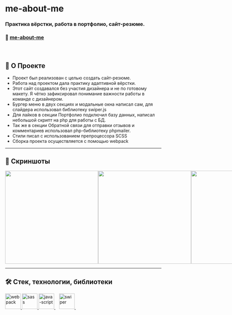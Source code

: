 # me-about-me
### Практика вёрстки, работа в портфолио, сайт-резюме. 
### 🔗 [me-about-me](https://little-wing.ru)<br><br><br>

##  📖 О Проекте<br>
- Проект был реализован с целью создать сайт-резюме.<br>
- Работа над проектом дала практику адаптивной вёрстки.<br> 
- Этот сайт создавался без участия дизайнера и не по готовому макету. Я чётко зафиксировал понимание важности работы в команде с дизайнером.<br>
- Бургер меню в двух секциях и модальные окна написал сам, для слайдера использовал библиотеку swiper.js<br>
- Для лайков в секции Портфолио подключил базу данных, написал небольшой скрипт на php для работы с БД.<br>
- Так же в секции Обратной связи для отправки отзывов и комментариев использовал php-библиотеку phpmailer.<br>
- Стили писал с использованием препроцессора SCSS<br>
- Сборка проекта осуществляется с помощью webpack<br>

---
## 📸 Скриншоты<br>
<div style="display: flex;">
  <img style="height: 300px" src="https://user-images.githubusercontent.com/77357671/233193120-7c9d2583-a101-4c9f-ab0e-7fca9fba819c.jpg"/>
  <img style="height: 300px" src="https://user-images.githubusercontent.com/77357671/233193256-21dacef5-fc23-40d4-820c-9581ebd23027.jpg"/>
  <img style="height: 300px" src="https://user-images.githubusercontent.com/77357671/233193353-6336e769-340f-4bed-8a17-932e9d8f28d8.jpg"/>
  <img style="height: 300px" src="https://user-images.githubusercontent.com/77357671/233193503-dc8d5ce2-4164-424e-9438-33c96834b1d4.jpg"/>
  <img style="height: 300px" src="https://user-images.githubusercontent.com/77357671/233193612-fcaa6676-964e-45b4-8824-6dd47d9d2e5a.jpg"/>
  <img style="height: 300px" src="https://user-images.githubusercontent.com/77357671/233193728-e1878a0b-5e15-4830-a523-88f77b3060b7.jpg"/>
  <img style="height: 300px" src="https://user-images.githubusercontent.com/77357671/233193891-81d829c5-ebf3-4629-bf27-37beb2e7c1a5.jpg"/>
  <img style="height: 300px" src="https://user-images.githubusercontent.com/77357671/233194026-91ff94c4-9391-4394-8480-8d0e7f3d1876.jpg"/>
  <img style="height: 300px" src="https://user-images.githubusercontent.com/77357671/233194155-ab50c48b-b980-44fd-82a1-31b0621f1b26.jpg"/>
  <img style="height: 300px" src="https://user-images.githubusercontent.com/77357671/233194256-ca8c7d6b-ce49-4ffb-938f-e4f8bb9c0750.jpg"/>
  <img style="height: 300px" src="https://user-images.githubusercontent.com/77357671/233194384-cdccbfd3-7190-4fa3-a0f4-feca1cec2eea.jpg"/>
  <img style="height: 300px" src="https://user-images.githubusercontent.com/77357671/233194512-292a7ce8-2d08-426e-9898-ad9760158338.jpg"/>
  <img style="height: 300px" src="https://user-images.githubusercontent.com/77357671/233194643-1922faa5-a92e-4e24-b467-46d13ff9e899.jpg"/>
  <img style="height: 300px" src="https://user-images.githubusercontent.com/77357671/233194773-9671d070-99d9-474d-b4fb-2649c0bca461.jpg"/>
</div>

---
## 🛠 Стек, технологии, библиотеки<br>
<div>
  <a href="https://webpack.js.org">
    <img width="50" height="50" title="webpack" src="https://user-images.githubusercontent.com/77357671/233195925-1800d7d1-c810-4773-b70d-29a1121a2a93.svg"/>
  </a>
  <a href="https://sass-scss.ru/">
    <img width="50" height="50" title="sass" src="https://user-images.githubusercontent.com/77357671/227791678-949b584b-dc12-457c-85d1-ed110e5a1faa.svg"/>
  </a>
  <a href="https://www.javascript.com/" >
    <img width="50" height="50" title="java-script" src="https://user-images.githubusercontent.com/77357671/210012086-6591b665-5700-4d93-ba8d-90f91bec4bd6.svg"/>
  </a>&nbsp;&nbsp;
  <a href="https://swiperjs.com" >
    <img width="50" height="50" title="swiper" src="https://user-images.githubusercontent.com/77357671/232847439-a3d37300-7326-4110-a78e-ca5fd1a958bf.svg"/>
  </a>&nbsp;&nbsp;
</div>





























